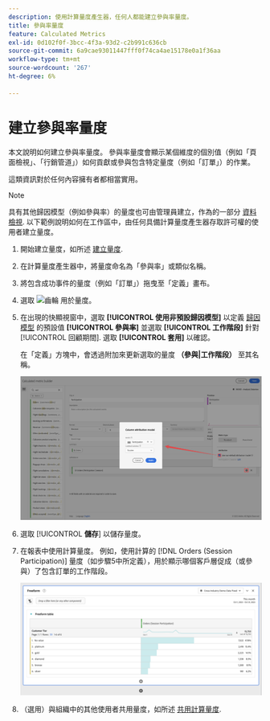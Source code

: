 ```yaml
---
description: 使用計算量度產生器，任何人都能建立參與率量度。
title: 參與率量度
feature: Calculated Metrics
exl-id: 0d102f0f-3bcc-4f3a-93d2-c2b991c636cb
source-git-commit: 6a9cae93011447fff0f74ca4ae15178e0a1f36aa
workflow-type: tm+mt
source-wordcount: '267'
ht-degree: 6%

---
```


# 建立參與率量度

本文說明如何建立參與率量度。 參與率量度會顯示某個維度的個別值（例如「頁面檢視」、「行銷管道」）如何貢獻或參與包含特定量度（例如「訂單」）的作業。

這類資訊對於任何內容擁有者都相當實用。

>[!NOTE]
>
>具有其他歸因模型（例如參與率）的量度也可由管理員建立，作為的一部分 [資料檢視](https://experienceleague.adobe.com/docs/analytics-platform/using/cja-dataviews/data-views.html). 以下範例說明如何在工作區中，由任何具備計算量度產生器存取許可權的使用者建立量度。


1. 開始建立量度，如所述 [建立量度](/help/components/calc-metrics/cm-workflow/cm-build-metrics.md).
1. 在計算量度產生器中，將量度命名為「參與率」或類似名稱。
1. 將包含成功事件的量度（例如「訂單」）拖曳至「定義」畫布。
1. 選取 ![齒輪](https://spectrum.adobe.com/static/icons/workflow_18/Smock_Settings_18_N.svg) 用於量度。
1. 在出現的快顯視窗中，選取 **[!UICONTROL 使用非預設歸因模型]** 以定義 [歸因模型](/help/components/calc-metrics/cm-workflow/m-metric-type-alloc.md) 的預設值 **[!UICONTROL 參與率]** 並選取 **[!UICONTROL 工作階段]** 針對 [!UICONTROL 回顧期間]. 選取 **[!UICONTROL 套用]** 以確認。

   在「定義」方塊中，會透過附加來更新選取的量度  **（參與|工作階段）** 至其名稱。

   ![](assets/participation-setup.png)



1. 選取 [!UICONTROL **儲存**] 以儲存量度。
1. 在報表中使用計算量度。 例如，使用計算的 [!DNL Orders (Session Participation)] 量度（如步驟5中所定義），用於顯示哪個客戶層促成（或參與）了包含訂單的工作階段。

   ![](assets/participation-pages-customer-tier.png)

1. （選用）與組織中的其他使用者共用量度，如所述 [共用計算量度](/help/components/calc-metrics/cm-workflow/cm-sharing.md).
